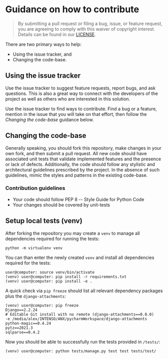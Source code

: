 # Guidance on how to contribute

> By submitting a pull request or filing a bug, issue, or feature request,
> you are agreeing to comply with this waiver of copyright interest.
> Details can be found in our [LICENSE](LICENSE).


There are two primary ways to help:
 - Using the issue tracker, and
 - Changing the code-base.


## Using the issue tracker

Use the issue tracker to suggest feature requests, report bugs, and ask questions.
This is also a great way to connect with the developers of the project as well
as others who are interested in this solution.

Use the issue tracker to find ways to contribute. Find a bug or a feature, mention in
the issue that you will take on that effort, then follow the _Changing the code-base_
guidance below.


## Changing the code-base

Generally speaking, you should fork this repository, make changes in your
own fork, and then submit a pull request. All new code should have associated
unit tests that validate implemented features and the presence or lack of defects.
Additionally, the code should follow any stylistic and architectural guidelines
prescribed by the project. In the absence of such guidelines, mimic the styles
and patterns in the existing code-base.

### Contribution guidelines
 - Your code should follow PEP 8 -- Style Guide for Python Code
 - Your changes should be covered by unit-tests

## Setup local tests (venv)

After forking the repository you may create a `venv` to manage all dependencies required for running the tests:
```
python -m virtualenv venv
```

You can than enter the newly created `venv` and install all dependencies required for the tests:
```
user@computer: source venv/bin/activate
(venv) user@computer: pip install -r requirements.txt
(venv) user@computer: pip install -e .
```

A quick check via `pip freeze` should list all relevant dependency packages plus the `django-attachments`:
```
(venv) user@computer: pip freeze
Django==2.2.24
# Editable Git install with no remote (django-attachments==0.0.0)
-e /media/alex/INTENSO/ANX/pycharmWorkspace/django-attachments
python-magic==0.4.24
pytz==2021.3
sqlparse==0.4.2
```

Now you should be able to successfully run the tests provided in `/tests/`:
```
(venv) user@computer: python tests/manage.py test test tests/test/
```